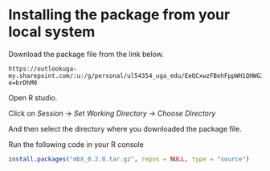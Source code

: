 # Installing the package from your local system

Download the package file from the link below.

```
https://outlookuga-my.sharepoint.com/:u:/g/personal/ul54354_uga_edu/EeQCxwzFBehFppWH1QHWG3EB78Lbrz5AAqvTn1ZohHgN6g?e=brDhM0
```

Open R studio.

Click on *Session* → *Set Working Directory* → *Choose Directory*

And then select the directory where you downloaded the package file. 

Run the following code in your R console

```r
install.packages("mbX_0.2.0.tar.gz", repos = NULL, type = "source")
```
